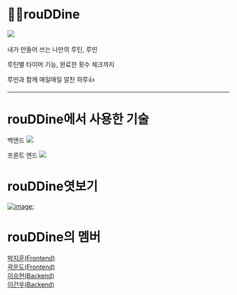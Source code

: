 # 🏋️‍♀️rouDDine
![](https://i.imgur.com/LB9sEam.png)
  <br><br>
내가 만들어 쓰는 나만의 루틴, 루띤<br>
  
루틴별 타이머 기능, 완료한 횟수 체크까지<br>

루띤과 함께 매일매일 알찬 하루👍
  
------------------------------------------------------------------------------------------------------------------------
# rouDDine에서 사용한 기술
백엔드
<img src="https://i.imgur.com/EPSj4Ca.jpg"/></a> &nbsp;

프론트 엔드
<img src="https://i.imgur.com/oXEx8si.jpg"/></a> &nbsp;

# rouDDine엿보기
<a href="https://ibb.co/ZYH04rb"><img src="https://i.ibb.co/qW0vq82/image.gif" alt="image" border="0" /></a>;

# rouDDine의 멤버
[박지훈(Frontend)](https://github.com/z1Hoon)<br>
[곽운도(Frontend)](https://github.com/kwd8905)<br>
[이승현(Backend)](https://github.com/thislifehyeon)<br>
[이건우(Backend)](https://github.com/LeeGeonwoo22)<br>
